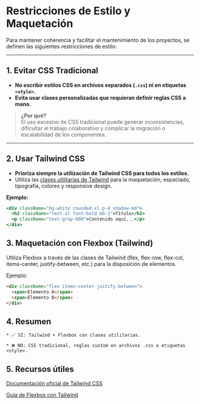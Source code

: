 # Restricciones de Estilo y Maquetación

Para mantener coherencia y facilitar el mantenimiento de los proyectos, se definen las siguientes restricciones de estilo:

---

## 1. **Evitar CSS Tradicional**

- **No escribir estilos CSS en archivos separados (`.css`) ni en etiquetas `<style>`.**
- **Evita usar clases personalizadas que requieran definir reglas CSS a mano.**

> **¿Por qué?**  
> El uso excesivo de CSS tradicional puede generar inconsistencias, dificultar el trabajo colaborativo y complicar la migración o escalabilidad de los componentes.

---

## 2. **Usar Tailwind CSS**

- **Prioriza siempre la utilización de Tailwind CSS para todos los estilos.**
- Utiliza las [clases utilitarias de Tailwind](https://tailwindcss.com/docs/utility-first) para la maquetación, espaciado, tipografía, colores y responsive design.

**Ejemplo:**

```jsx
<div className="bg-white rounded-xl p-4 shadow-md">
  <h2 className="text-xl font-bold mb-2">Título</h2>
  <p className="text-gray-600">Contenido aquí...</p>
</div>
```

## 3. Maquetación con Flexbox (Tailwind)
Utiliza Flexbox a través de las clases de Tailwind (flex, flex-row, flex-col, items-center, justify-between, etc.) para la disposición de elementos.

Ejemplo:

```html
<div className="flex items-center justify-between">
  <span>Elemento A</span>
  <span>Elemento B</span>
</div>
```

## 4. Resumen

    * ✅ SÍ: Tailwind + Flexbox con clases utilitarias.

    * ❌ NO: CSS tradicional, reglas custom en archivos .css o etiquetas <style>.

## 5. Recursos útiles
[Documentación oficial de Tailwind CSS](https://tailwindcss.com/docs/installation/using-vite)

[Guía de Flexbox con Tailwind](https://tailwindcss.com/docs/place-items)